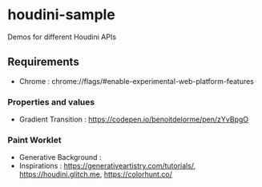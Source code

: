 # houdini-sample
Demos for different Houdini APIs

## Requirements
* Chrome : chrome://flags/#enable-experimental-web-platform-features

### Properties and values ###
* Gradient Transition : https://codepen.io/benoitdelorme/pen/zYvBpgO

### Paint Worklet ###
* Generative Background : 
* Inspirations : https://generativeartistry.com/tutorials/, https://houdini.glitch.me, https://colorhunt.co/
